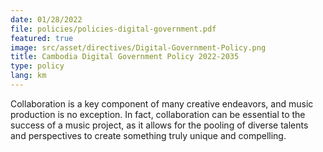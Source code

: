 ```yaml
---
date: 01/28/2022
file: policies/policies-digital-government.pdf
featured: true
image: src/asset/directives/Digital-Government-Policy.png
title: Cambodia Digital Government Policy 2022-2035
type: policy
lang: km
---
```


Collaboration is a key component of many creative endeavors, and music production is no exception. In fact, collaboration can be essential to the success of a music project, as it allows for the pooling of diverse talents and perspectives to create something truly unique and compelling.
